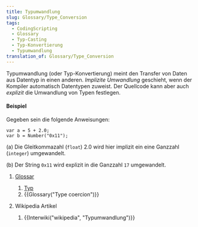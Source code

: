 ```yaml
---
title: Typumwandlung
slug: Glossary/Type_Conversion
tags:
  - CodingScripting
  - Glossary
  - Typ-Casting
  - Typ-Konvertierung
  - Typumwandlung
translation_of: Glossary/Type_Conversion
---
```

Typumwandlung (oder Typ-Konvertierung) meint den Transfer von Daten aus Datentyp in einen anderen. _Implizite Umwandlung_ geschieht, wenn der Kompiler automatisch Datentypen zuweist. Der Quellcode kann aber auch _explizit_ die Umwandlung von Typen festlegen.

#### Beispiel

Gegeben sein die folgende Anweisungen:

    var a = 5 + 2.0;
    var b = Number("0x11");

(a) Die Gleitkommazahl (`float`) 2.0 wird hier implizit ein eine Ganzzahl (`integer`) umgewandelt.

(b) Der String `0x11` wird explizit in die Ganzzahl `17` umgewandelt.

1. [Glossar](/de/docs/Glossary)

    1. [Typ](/de/docs/Glossary/Typ)
    2. {{Glossary("Type coercion")}}

2. Wikipedia Artikel

    1. {{Interwiki("wikipedia", "Typumwandlung")}}
